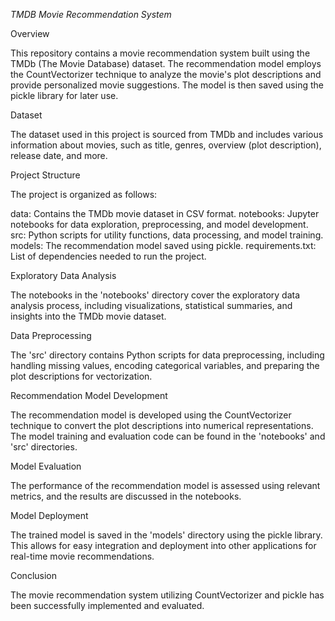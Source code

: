 *TMDB Movie Recommendation System*

Overview

This repository contains a movie recommendation system built using the TMDb (The Movie Database) dataset. The recommendation model employs the CountVectorizer technique to analyze the movie's plot descriptions and provide personalized movie suggestions. The model is then saved using the pickle library for later use.

Dataset

The dataset used in this project is sourced from TMDb and includes various information about movies, such as title, genres, overview (plot description), release date, and more.

Project Structure

The project is organized as follows:

data: Contains the TMDb movie dataset in CSV format.
notebooks: Jupyter notebooks for data exploration, preprocessing, and model development.
src: Python scripts for utility functions, data processing, and model training.
models: The recommendation model saved using pickle.
requirements.txt: List of dependencies needed to run the project.

Exploratory Data Analysis

The notebooks in the 'notebooks' directory cover the exploratory data analysis process, including visualizations, statistical summaries, and insights into the TMDb movie dataset.

Data Preprocessing

The 'src' directory contains Python scripts for data preprocessing, including handling missing values, encoding categorical variables, and preparing the plot descriptions for vectorization.

Recommendation Model Development

The recommendation model is developed using the CountVectorizer technique to convert the plot descriptions into numerical representations. The model training and evaluation code can be found in the 'notebooks' and 'src' directories.

Model Evaluation

The performance of the recommendation model is assessed using relevant metrics, and the results are discussed in the notebooks.

Model Deployment

The trained model is saved in the 'models' directory using the pickle library. This allows for easy integration and deployment into other applications for real-time movie recommendations.

Conclusion

The movie recommendation system utilizing CountVectorizer and pickle has been successfully implemented and evaluated.
